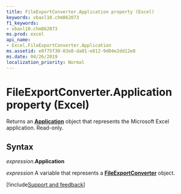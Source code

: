 ```yaml
---
title: FileExportConverter.Application property (Excel)
keywords: vbaxl10.chm862073
f1_keywords:
- vbaxl10.chm862073
ms.prod: excel
api_name:
- Excel.FileExportConverter.Application
ms.assetid: e8f75f30-03e8-da01-e812-9d04e2dd12e8
ms.date: 04/26/2019
localization_priority: Normal
---
```



# FileExportConverter.Application property (Excel)

Returns an **[Application](Excel.Application(object).md)** object that represents the Microsoft Excel application. Read-only.


## Syntax

_expression_.**Application**

_expression_ A variable that represents a **[FileExportConverter](Excel.FileExportConverter.md)** object.




[!include[Support and feedback](~/includes/feedback-boilerplate.md)]
